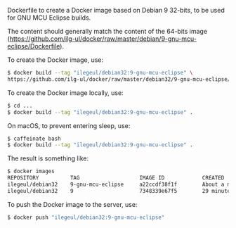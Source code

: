 Dockerfile to create a Docker image based on Debian 9 32-bits, 
to be used for GNU MCU Eclipse builds.

The content should generally match the content of the 64-bits image (https://github.com/ilg-ul/docker/raw/master/debian/9-gnu-mcu-eclipse/Dockerfile).

To create the Docker image, use:

```bash
$ docker build --tag "ilegeul/debian32:9-gnu-mcu-eclipse" \
https://github.com/ilg-ul/docker/raw/master/debian32/9-gnu-mcu-eclipse/Dockerfile
```

To create the Docker image locally, use:

```bash
$ cd ...
$ docker build --tag "ilegeul/debian32:9-gnu-mcu-eclipse" .
```

On macOS, to prevent entering sleep, use:

```bash
$ caffeinate bash
$ docker build --tag "ilegeul/debian32:9-gnu-mcu-eclipse" .
```

The result is something like:

```bash
$ docker images
REPOSITORY          TAG                   IMAGE ID            CREATED              SIZE
ilegeul/debian32    9-gnu-mcu-eclipse     a22ccdf38f1f        About a minute ago   3.2GB
ilegeul/debian32    9                     7348339e67f5        29 minutes ago       116MB
```

To push the Docker image to the server, use:

```bash
$ docker push "ilegeul/debian32:9-gnu-mcu-eclipse"
```

